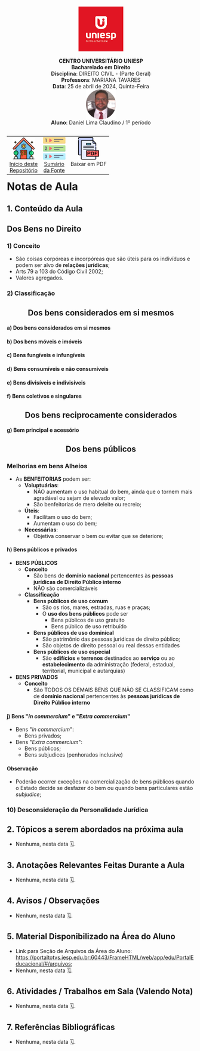 <div align="center">

<p align="center"><img height="120" src="../../../figuras/LOGO_UNIESP.png"> </p>

<p align="center"><b>CENTRO UNIVERSITÁRIO UNIESP</b><br>
<b>Bacharelado em Direito</b><br>
<b>Disciplina</b>: DIREITO CIVIL - (Parte Geral)<br>
<b>Professora</b>: MARIANA TAVARES<br>
<b>Data</b>: 25 de abril de 2024, Quinta-Feira<br>
<img align="center" src="../../../figuras/FOTO_PERFIL_DANIEL_CLAUDINO_2023.png" width="80"><br>
<b>Aluno</b>: Daniel Lima Claudino / 1º período<br>
 </p>
</div>

<table align="right" border="0">
  <tr>
    <td align="center" valign="top">
      <a href="../../../README.md">
        <img src="https://github.com/dnlclaudino/imagens/blob/master/icones/icone-casa2.png?raw=true" heigh="60" width="60"><br>Início deste <br>Repositório
      </a>
    </td>
    <td align="center" valign="top">
      <a href="../README.md">
        <img src="https://github.com/dnlclaudino/imagens/blob/master/icones/icone-sumario.png?raw=true" heigh="60" width="60"><br>Sumário<br>da Fonte
      </a>
    </td>
    <td align="center" valign="top">
        <img src="https://github.com/dnlclaudino/imagens/blob/master/icones-aplicativos/pdf/pdf.png?raw=true" heigh="60" width="60"><br>Baixar em PDF
    </td>
  </tr>
</table>

# Notas de Aula

## 1. Conteúdo da Aula

## Dos Bens no Direito

### 1) Conceito

- São coisas corpóreas e incorpóreas que são úteis para os indivíduos e podem ser alvo de **relações jurídicas**;
- Arts 79 a 103 do Código Civil 2002;
- Valores agregados.

### 2) Classificação

<center><h2>Dos bens considerados em si mesmos</h2></center>

#### a) Dos bens considerados em si mesmos

#### b) Dos bens móveis e imóveis

#### c) Bens fungíveis e infungíveis

#### d) Bens consumíveis e não consumíveis

#### e) Bens divisíveis e indivisíveis

#### f) Bens coletivos e singulares

<center><h2>Dos bens reciprocamente considerados</h2></center>

#### g) Bem principal e acessório

<center><h2>Dos bens públicos</h2></center>

### Melhorias em bens Alheios

- As **BENFEITORIAS** podem ser:
  - **Voluptuárias**:
    - NÃO aumentam o uso habitual do bem, ainda que o tornem mais agradável ou sejam de elevado valor;
    - São benfeitorias de mero deleite ou recreio; 
  - **Úteis**:
    - Facilitam o uso do bem;
    - Aumentam o uso do bem;
  - **Necessárias**:
    - Objetiva conservar o bem ou evitar que se deteriore;

#### h) Bens públicos e privados

- **BENS PÚBLICOS**
  - **Conceito**
    - São bens de **domínio nacional** pertencentes às **pessoas jurídicas de Direito Público interno**
    - NÃO são comercializáveis
  - **Classificação**
    - **Bens públicos de uso comum**
      - São os rios, mares, estradas, ruas e praças;
      - O **uso dos bens públicos** pode ser
        - Bens públicos de uso gratuito
        - Bens público de uso retribuído
    - **Bens públicos de uso dominical**
      - São patrimônio das pessoas jurídicas de direito público;
      - São objetos de direito pessoal ou real dessas entidades
    - **Bens públicos de uso especial**
      - São **edifícios** e **terrenos** destinados ao **serviço** ou ao **estabelecimento** da administração (federal, estadual, territorial, municipal e autarquias)
- **BENS PRIVADOS**
  - **Conceito**
    - São TODOS OS DEMAIS BENS QUE NÃO SE CLASSIFICAM como de **domínio nacional** pertencentes às **pessoas jurídicas de Direito Público interno**

#### j) Bens "_in commercium_" e "_Extra commercium_"

- Bens "_in commercium_":
  - Bens privados;
- Bens "_Extra commercium_":
  - Bens públicos;
  - Bens subjudices (penhorados inclusive)

#### Observação

- Poderão ocorrer exceções na comercialização de bens públicos quando o Estado decide se desfazer do bem ou quando bens particulares estão _subjudice_;

### 10) Desconsideração da Personalidade Jurídica

## 2. Tópicos a serem abordados na próxima aula

- Nenhuma, nesta data 🗓.

## 3. Anotações Relevantes Feitas Durante a Aula

- Nenhuma, nesta data 🗓.

## 4. Avisos / Observações

- Nenhum, nesta data 🗓.

## 5. Material Disponibilizado na Área do Aluno

- Link para Seção de Arquivos da Área do Aluno: https://portaltotvs.iesp.edu.br:60443/FrameHTML/web/app/edu/PortalEducacional/#/arquivos;
- Nenhum, nesta data 🗓.

## 6. Atividades / Trabalhos em Sala (Valendo Nota)

- Nenhuma, nesta data 🗓.

## 7. Referências Bibliográficas

- Nenhuma, nesta data 🗓.
